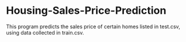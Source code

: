 # Housing-Sales-Price-Prediction

This program predicts the sales price of certain homes listed in test.csv, using data collected in train.csv.

